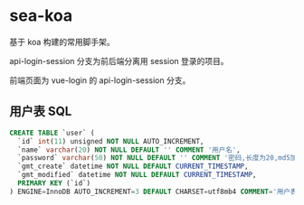 # sea-koa
基于 koa 构建的常用脚手架。

api-login-session 分支为前后端分离用 session 登录的项目。

前端页面为 vue-login 的 api-login-session 分支。

## 用户表 SQL
```sql
CREATE TABLE `user` (
  `id` int(11) unsigned NOT NULL AUTO_INCREMENT,
  `name` varchar(20) NOT NULL DEFAULT '' COMMENT '用户名',
  `password` varchar(50) NOT NULL DEFAULT '' COMMENT '密码,长度为20,md5加密',
  `gmt_create` datetime NOT NULL DEFAULT CURRENT_TIMESTAMP,
  `gmt_modified` datetime NOT NULL DEFAULT CURRENT_TIMESTAMP,
  PRIMARY KEY (`id`)
) ENGINE=InnoDB AUTO_INCREMENT=3 DEFAULT CHARSET=utf8mb4 COMMENT='用户表';
```